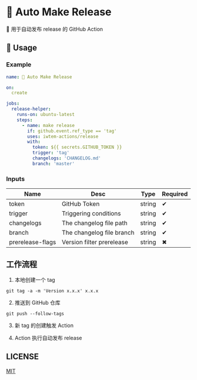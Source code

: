 # 🍭 Auto Make Release

🤖 用于自动发布 release 的 GitHub Action

## 🚀 Usage

### Example

```yml
name: 🤖 Auto Make Release

on:
  create

jobs:
  release-helper:
    runs-on: ubuntu-latest
    steps:
      - name: make release
        if: github.event.ref_type == 'tag'
        uses: iwtem-actions/release
        with:
          token: ${{ secrets.GITHUB_TOKEN }}
          trigger: 'tag'
          changelogs: 'CHANGELOG.md'
          branch: 'master'
```

### Inputs

| Name             | Desc                                                          | Type    | Required |
|------------------|---------------------------------------------------------------|---------|----------|
| token            | GitHub Token                                                  | string  | ✔        |
| trigger          | Triggering conditions                                         | string  | ✔        |
| changelogs       | The changelog file path                                       | string  | ✔        |
| branch           | The changelog file branch                                     | string  | ✔        |
| prerelease-flags | Version filter prerelease                                     | string  | ✖        |

## 工作流程

1. 本地创建一个 tag

```shell
git tag -a -m 'Version x.x.x' x.x.x
```

2. 推送到 GitHub 仓库

```shell
git push --follow-tags
```

3. 新 tag 的创建触发 Action

4. Action 执行自动发布 release

## LICENSE

[MIT](https://github.com/iwtem-actions/release/blob/master/LICENSE)
